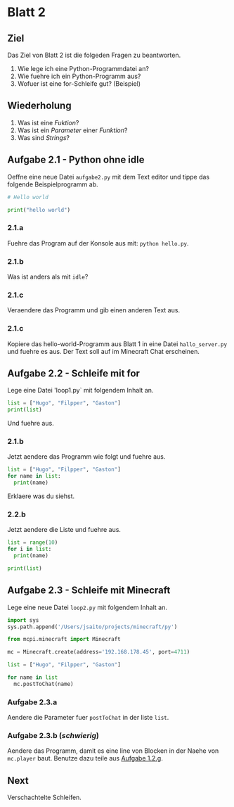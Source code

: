 # Blatt 2

## Ziel
Das Ziel von Blatt 2 ist die folgeden Fragen zu beantworten.

1. Wie lege ich eine Python-Programmdatei an?
1. Wie fuehre ich ein Python-Programm aus?
1. Wofuer ist eine for-Schleife gut? (Beispiel)

## Wiederholung
1. Was ist eine *Fuktion*?
1. Was ist ein *Parameter* einer *Funktion*?
1. Was sind *Strings*?


## Aufgabe 2.1 - Python ohne idle

Oeffne eine neue Datei `aufgabe2.py` mit dem Text editor
und tippe das folgende Beispielprogramm ab.

```python
# Hello world

print("hello world")
```

### 2.1.a
Fuehre das Program auf der Konsole aus mit: `python hello.py`.

### 2.1.b
Was ist anders als mit `idle`?

### 2.1.c
Veraendere das Programm und gib einen anderen Text aus.

### 2.1.c
Kopiere das hello-world-Programm aus Blatt 1 in eine Datei `hallo_server.py` und fuehre es aus.
Der Text soll auf im Minecraft Chat erscheinen.


## Aufgabe 2.2 - Schleife mit for

Lege eine Datei 'loop1.py` mit folgendem Inhalt an.

```python
list = ["Hugo", "Filpper", "Gaston"]
print(list)
```

Und fuehre aus.

### 2.1.b
Jetzt aendere das Programm wie folgt und fuehre aus.

```python
list = ["Hugo", "Filpper", "Gaston"]
for name in list:
  print(name)
```

Erklaere was du siehst.

### 2.2.b

Jetzt aendere die Liste und fuehre aus.

```python
list = range(10)
for i in list:
  print(name)

print(list)
```


## Aufgabe 2.3 - Schleife mit Minecraft

Lege eine neue Datei `loop2.py` mit folgendem Inhalt an.

```python
import sys
sys.path.append('/Users/jsaito/projects/minecraft/py')

from mcpi.minecraft import Minecraft

mc = Minecraft.create(address='192.168.178.45', port=4711)

list = ["Hugo", "Filpper", "Gaston"]

for name in list
  mc.postToChat(name)
```

### Aufgabe 2.3.a
Aendere die Parameter fuer `postToChat` in der liste `list`.


### Aufgabe 2.3.b (*schwierig*)
Aendere das Programm, damit es eine line von Blocken in der Naehe von `mc.player` baut.
Benutze dazu teile aus [Aufgabe 1.2.g](./lesson_01.md#12g-blocks).


## Next

Verschachtelte Schleifen.
